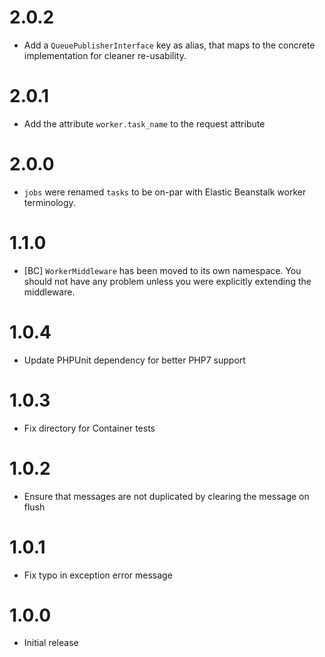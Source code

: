 # 2.0.2

* Add a `QueuePublisherInterface` key as alias, that maps to the concrete implementation for cleaner re-usability.

# 2.0.1

* Add the attribute `worker.task_name` to the request attribute

# 2.0.0

* `jobs` were renamed `tasks` to be on-par with Elastic Beanstalk worker terminology.

# 1.1.0

* [BC] `WorkerMiddleware` has been moved to its own namespace. You should not have any problem unless you were
explicitly extending the middleware.

# 1.0.4

* Update PHPUnit dependency for better PHP7 support

# 1.0.3

* Fix directory for Container tests

# 1.0.2

* Ensure that messages are not duplicated by clearing the message on flush

# 1.0.1

* Fix typo in exception error message

# 1.0.0

* Initial release